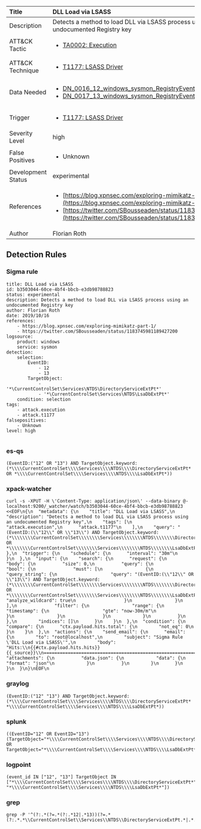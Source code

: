 | Title                | DLL Load via LSASS                                                                                                                                                 |
|:---------------------|:------------------------------------------------------------------------------------------------------------------------------------------------------------|
| Description          | Detects a method to load DLL via LSASS process using an undocumented Registry key                                                                                                                                           |
| ATT&amp;CK Tactic    |  <ul><li>[TA0002: Execution](https://attack.mitre.org/tactics/TA0002)</li></ul>  |
| ATT&amp;CK Technique | <ul><li>[T1177: LSASS Driver](https://attack.mitre.org/techniques/T1177)</li></ul>  |
| Data Needed          | <ul><li>[DN_0016_12_windows_sysmon_RegistryEvent](../Data_Needed/DN_0016_12_windows_sysmon_RegistryEvent.md)</li><li>[DN_0017_13_windows_sysmon_RegistryEvent](../Data_Needed/DN_0017_13_windows_sysmon_RegistryEvent.md)</li></ul>  |
| Trigger              | <ul><li>[T1177: LSASS Driver](../Triggers/T1177.md)</li></ul>  |
| Severity Level       | high |
| False Positives      | <ul><li>Unknown</li></ul>  |
| Development Status   | experimental |
| References           | <ul><li>[https://blog.xpnsec.com/exploring-mimikatz-part-1/](https://blog.xpnsec.com/exploring-mimikatz-part-1/)</li><li>[https://twitter.com/SBousseaden/status/1183745981189427200](https://twitter.com/SBousseaden/status/1183745981189427200)</li></ul>  |
| Author               | Florian Roth |


## Detection Rules

### Sigma rule

```
title: DLL Load via LSASS
id: b3503044-60ce-4bf4-bbcb-e3db98788823
status: experimental
description: Detects a method to load DLL via LSASS process using an undocumented Registry key
author: Florian Roth
date: 2019/10/16
references:
    - https://blog.xpnsec.com/exploring-mimikatz-part-1/
    - https://twitter.com/SBousseaden/status/1183745981189427200
logsource:
    product: windows
    service: sysmon
detection:
    selection:
        EventID:
            - 12 
            - 13
        TargetObject: 
            - '*\CurrentControlSet\Services\NTDS\DirectoryServiceExtPt*'
            - '*\CurrentControlSet\Services\NTDS\LsaDbExtPt*'
    condition: selection
tags:
    - attack.execution
    - attack.t1177
falsepositives:
    - Unknown
level: high


```





### es-qs
    
```
(EventID:("12" OR "13") AND TargetObject.keyword:(*\\\\CurrentControlSet\\\\Services\\\\NTDS\\\\DirectoryServiceExtPt* OR *\\\\CurrentControlSet\\\\Services\\\\NTDS\\\\LsaDbExtPt*))
```


### xpack-watcher
    
```
curl -s -XPUT -H \'Content-Type: application/json\' --data-binary @- localhost:9200/_watcher/watch/b3503044-60ce-4bf4-bbcb-e3db98788823 <<EOF\n{\n  "metadata": {\n    "title": "DLL Load via LSASS",\n    "description": "Detects a method to load DLL via LSASS process using an undocumented Registry key",\n    "tags": [\n      "attack.execution",\n      "attack.t1177"\n    ],\n    "query": "(EventID:(\\"12\\" OR \\"13\\") AND TargetObject.keyword:(*\\\\\\\\CurrentControlSet\\\\\\\\Services\\\\\\\\NTDS\\\\\\\\DirectoryServiceExtPt* OR *\\\\\\\\CurrentControlSet\\\\\\\\Services\\\\\\\\NTDS\\\\\\\\LsaDbExtPt*))"\n  },\n  "trigger": {\n    "schedule": {\n      "interval": "30m"\n    }\n  },\n  "input": {\n    "search": {\n      "request": {\n        "body": {\n          "size": 0,\n          "query": {\n            "bool": {\n              "must": [\n                {\n                  "query_string": {\n                    "query": "(EventID:(\\"12\\" OR \\"13\\") AND TargetObject.keyword:(*\\\\\\\\CurrentControlSet\\\\\\\\Services\\\\\\\\NTDS\\\\\\\\DirectoryServiceExtPt* OR *\\\\\\\\CurrentControlSet\\\\\\\\Services\\\\\\\\NTDS\\\\\\\\LsaDbExtPt*))",\n                    "analyze_wildcard": true\n                  }\n                }\n              ],\n              "filter": {\n                "range": {\n                  "timestamp": {\n                    "gte": "now-30m/m"\n                  }\n                }\n              }\n            }\n          }\n        },\n        "indices": []\n      }\n    }\n  },\n  "condition": {\n    "compare": {\n      "ctx.payload.hits.total": {\n        "not_eq": 0\n      }\n    }\n  },\n  "actions": {\n    "send_email": {\n      "email": {\n        "to": "root@localhost",\n        "subject": "Sigma Rule \'DLL Load via LSASS\'",\n        "body": "Hits:\\n{{#ctx.payload.hits.hits}}{{_source}}\\n================================================================================\\n{{/ctx.payload.hits.hits}}",\n        "attachments": {\n          "data.json": {\n            "data": {\n              "format": "json"\n            }\n          }\n        }\n      }\n    }\n  }\n}\nEOF\n
```


### graylog
    
```
(EventID:("12" "13") AND TargetObject.keyword:(*\\\\CurrentControlSet\\\\Services\\\\NTDS\\\\DirectoryServiceExtPt* *\\\\CurrentControlSet\\\\Services\\\\NTDS\\\\LsaDbExtPt*))
```


### splunk
    
```
((EventID="12" OR EventID="13") (TargetObject="*\\\\CurrentControlSet\\\\Services\\\\NTDS\\\\DirectoryServiceExtPt*" OR TargetObject="*\\\\CurrentControlSet\\\\Services\\\\NTDS\\\\LsaDbExtPt*"))
```


### logpoint
    
```
(event_id IN ["12", "13"] TargetObject IN ["*\\\\CurrentControlSet\\\\Services\\\\NTDS\\\\DirectoryServiceExtPt*", "*\\\\CurrentControlSet\\\\Services\\\\NTDS\\\\LsaDbExtPt*"])
```


### grep
    
```
grep -P '^(?:.*(?=.*(?:.*12|.*13))(?=.*(?:.*.*\\CurrentControlSet\\Services\\NTDS\\DirectoryServiceExtPt.*|.*.*\\CurrentControlSet\\Services\\NTDS\\LsaDbExtPt.*)))'
```



